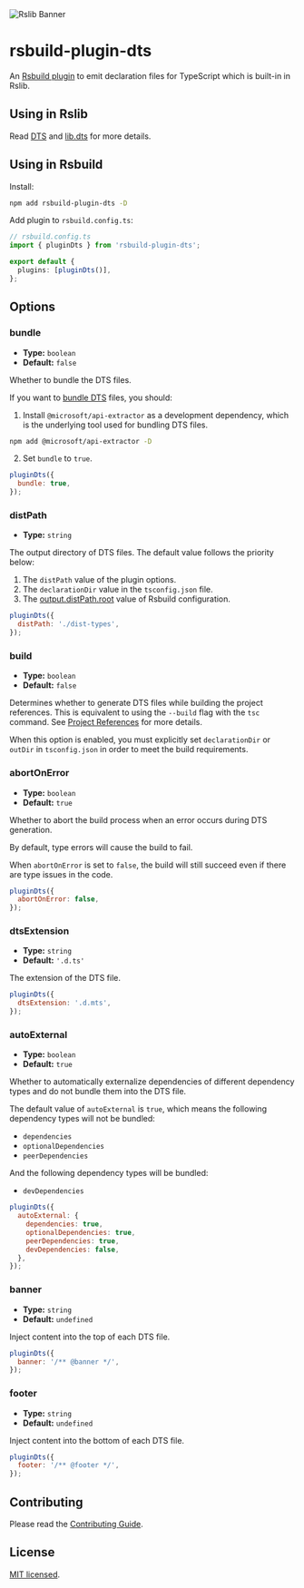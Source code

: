 <picture>
  <img alt="Rslib Banner" src="https://assets.rspack.dev/rslib/rslib-banner.png">
</picture>

# rsbuild-plugin-dts

An [Rsbuild plugin](https://www.npmjs.com/package/rsbuild-plugin-dts) to emit declaration files for TypeScript which is built-in in Rslib.

## Using in Rslib

Read [DTS](https://lib.rsbuild.dev/guide/advanced/dts) and [lib.dts](https://lib.rsbuild.dev/config/lib/dts) for more details.

## Using in Rsbuild

Install:

```bash
npm add rsbuild-plugin-dts -D
```

Add plugin to `rsbuild.config.ts`:

```ts
// rsbuild.config.ts
import { pluginDts } from 'rsbuild-plugin-dts';

export default {
  plugins: [pluginDts()],
};
```

## Options

### bundle

- **Type:** `boolean`
- **Default:** `false`

Whether to bundle the DTS files.

If you want to [bundle DTS](https://lib.rsbuild.dev/guide/advanced/dts#bundle-dts) files, you should:

1. Install `@microsoft/api-extractor` as a development dependency, which is the underlying tool used for bundling DTS files.

```bash
npm add @microsoft/api-extractor -D
```

2. Set `bundle` to `true`.

```js
pluginDts({
  bundle: true,
});
```

### distPath

- **Type:** `string`

The output directory of DTS files. The default value follows the priority below:

1. The `distPath` value of the plugin options.
2. The `declarationDir` value in the `tsconfig.json` file.
3. The [output.distPath.root](https://rsbuild.dev/config/output/dist-path) value of Rsbuild configuration.

```js
pluginDts({
  distPath: './dist-types',
});
```

### build

- **Type:** `boolean`
- **Default:** `false`

Determines whether to generate DTS files while building the project references. This is equivalent to using the `--build` flag with the `tsc` command. See [Project References](https://www.typescriptlang.org/docs/handbook/project-references.html) for more details.

When this option is enabled, you must explicitly set `declarationDir` or `outDir` in `tsconfig.json` in order to meet the build requirements.

### abortOnError

- **Type:** `boolean`
- **Default:** `true`

Whether to abort the build process when an error occurs during DTS generation.

By default, type errors will cause the build to fail.

When `abortOnError` is set to `false`, the build will still succeed even if there are type issues in the code.

```js
pluginDts({
  abortOnError: false,
});
```

### dtsExtension

- **Type:** `string`
- **Default:** `'.d.ts'`

The extension of the DTS file.

```js
pluginDts({
  dtsExtension: '.d.mts',
});
```

### autoExternal

- **Type:** `boolean`
- **Default:** `true`

Whether to automatically externalize dependencies of different dependency types and do not bundle them into the DTS file.

The default value of `autoExternal` is `true`, which means the following dependency types will not be bundled:

- `dependencies`
- `optionalDependencies`
- `peerDependencies`

And the following dependency types will be bundled:

- `devDependencies`

```js
pluginDts({
  autoExternal: {
    dependencies: true,
    optionalDependencies: true,
    peerDependencies: true,
    devDependencies: false,
  },
});
```

### banner

- **Type:** `string`
- **Default:** `undefined`

Inject content into the top of each DTS file.

```js
pluginDts({
  banner: '/** @banner */',
});
```

### footer

- **Type:** `string`
- **Default:** `undefined`

Inject content into the bottom of each DTS file.

```js
pluginDts({
  footer: '/** @footer */',
});
```

## Contributing

Please read the [Contributing Guide](https://github.com/web-infra-dev/rslib/blob/main/CONTRIBUTING.md).

## License

[MIT licensed](https://github.com/web-infra-dev/rslib/blob/main/LICENSE).
